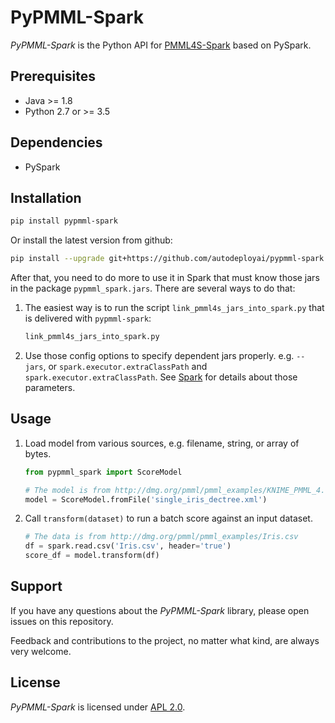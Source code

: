# PyPMML-Spark

_PyPMML-Spark_ is the Python API for [PMML4S-Spark](https://github.com/autodeployai/pmml4s-spark) based on PySpark.

## Prerequisites
 - Java >= 1.8
 - Python 2.7 or >= 3.5

## Dependencies
  - PySpark
  
## Installation

```bash
pip install pypmml-spark
```

Or install the latest version from github:

```bash
pip install --upgrade git+https://github.com/autodeployai/pypmml-spark.git
```

After that, you need to do more to use it in Spark that must know those jars in the package `pypmml_spark.jars`. There are several ways to do that:

1. The easiest way is to run the script `link_pmml4s_jars_into_spark.py` that is delivered with `pypmml-spark`:

    ```bash
    link_pmml4s_jars_into_spark.py
    ```
    
2. Use those config options to specify dependent jars properly. e.g. `--jars`, or `spark.executor.extraClassPath` and `spark.executor.extraClassPath`. See [Spark](http://spark.apache.org/docs/latest/configuration.html) for details about those parameters.

## Usage

1. Load model from various sources, e.g. filename, string, or array of bytes.

    ```python
    from pypmml_spark import ScoreModel
    
    # The model is from http://dmg.org/pmml/pmml_examples/KNIME_PMML_4.1_Examples/single_iris_dectree.xml
    model = ScoreModel.fromFile('single_iris_dectree.xml')
    ```

2. Call `transform(dataset)` to run a batch score against an input dataset.

    ```python
    # The data is from http://dmg.org/pmml/pmml_examples/Iris.csv
    df = spark.read.csv('Iris.csv', header='true')
    score_df = model.transform(df)
    ```

## Support
If you have any questions about the _PyPMML-Spark_ library, please open issues on this repository.

Feedback and contributions to the project, no matter what kind, are always very welcome. 

## License
_PyPMML-Spark_ is licensed under [APL 2.0](http://www.apache.org/licenses/LICENSE-2.0).
